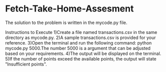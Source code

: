 # Fetch-Take-Home-Assesment
The solution to the problem is written in the mycode.py file.

Instructions to Execute
1)Create a file named transactions.csv in the same directory as mycode.py.
2)A sample transactions.csv is provided for your reference.
3)Open the terminal and run the following command: python mycode.py 5000.The number 5000 is a argument that can be adjusted based on your requirements.
4)The output will be displayed on the terminal.
5)If the number of points exceed the available points, the output will state "Insufficient points".
